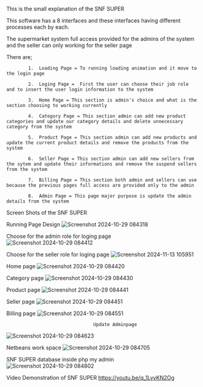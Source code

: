 This is the small explanation of the  SNF SUPER

This software has a 8 interfaces and these interfaces having different processes each by each.

The supermarket system full access provided for the admins of the system and the seller can only working for the seller page

There are;

            1.  Loading Page = To running loading animation and it move to the login page 
            
            2.  Loging Page =  First the user can choose their job role and to insert the user login information to the system 
            
            3.  Home Page = This section is admin's choice and what is the section choosing to working currently
            
            4.  Category Page = This section admin can add new product categories and update our category details and delete unnecessary category from the system
            
            5.  Product Page = This section admin can add new products and update the current product details and remove the products from the system
            
            6.  Seller Page = This section admin can add new sellers from the sytem and update their informations and remove the suspend sellers from the system
            
            7.  Billing Page = This section both admin and sellers can use because the previous pages full access are provided only to the admin 
            
            8.  Admin Page = This page major purpose is update the admin details from the system


Screen Shots of the SNF SUPER

Running Page Design
![Screenshot 2024-10-29 084318](https://github.com/user-attachments/assets/f77ea02b-bc7a-4814-8a75-80f17e60221d)


Choose for the admin role for loging page
![Screenshot 2024-10-29 084412](https://github.com/user-attachments/assets/07fd594f-f296-4996-ba76-0dedbe2e6baf)

Choose for the seller role for loging page
![Screenshot 2024-11-13 105951](https://github.com/user-attachments/assets/f85d29d4-7e72-44bc-9c49-9ffedbb08627)

Home page
![Screenshot 2024-10-29 084420](https://github.com/user-attachments/assets/b7901e98-7142-42c1-a24f-d0631a8eabdc)

Category page
![Screenshot 2024-10-29 084430](https://github.com/user-attachments/assets/6b5a74f8-0af6-440c-8cc5-19657dde4f9c)

Product page
![Screenshot 2024-10-29 084441](https://github.com/user-attachments/assets/51eacf61-92be-43ae-8055-daae9b2ad417)

Seller page
![Screenshot 2024-10-29 084451](https://github.com/user-attachments/assets/7adc163c-ffa2-4a69-b8b4-eb4d064eef6b)

Billing page
![Screenshot 2024-10-29 084551](https://github.com/user-attachments/assets/d7e248e0-05c0-4ca1-b8f3-30825cc4ecf5)

                                    Update Adminpage
![Screenshot 2024-10-29 084623](https://github.com/user-attachments/assets/e3febf66-f8ae-4352-9f17-8b9892f90e09)

Netbeans work space
![Screenshot 2024-10-29 084705](https://github.com/user-attachments/assets/60d51ac7-2fa1-47cb-b30f-4f7092dd7f58)

SNF SUPER database inside php my admin
![Screenshot 2024-10-29 084802](https://github.com/user-attachments/assets/96051b5e-ca72-4d66-994b-851a1307a385)


Video Demonstration of SNF SUPER
https://youtu.be/q_1LyvKN2Og
        
